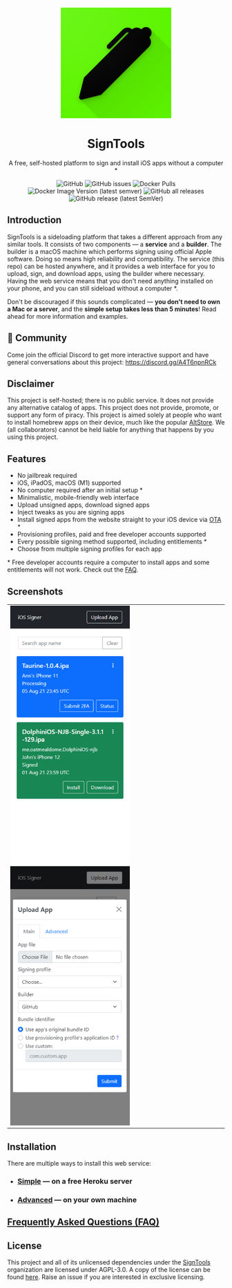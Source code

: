 <p align="center">
    <img width="256" heigth="256" src="img/logo.png">
    <h1 align="center">SignTools</h1>
    <p align="center">
        A free, self-hosted platform to sign and install iOS apps without a computer *
    </p>
    <p align="center">
        <img alt="GitHub" src="https://img.shields.io/github/license/signtools/SignTools">
        <img alt="GitHub issues" src="https://img.shields.io/github/issues/signtools/SignTools">
        <img alt="Docker Pulls" src="https://img.shields.io/docker/pulls/signtools/signtools">
        <img alt="Docker Image Version (latest semver)" src="https://img.shields.io/docker/v/signtools/signtools">
        <img alt="GitHub all releases" src="https://img.shields.io/github/downloads/signtools/SignTools/total">
        <img alt="GitHub release (latest SemVer)" src="https://img.shields.io/github/v/release/signtools/SignTools">
    </p>
</p>


## Introduction

SignTools is a sideloading platform that takes a different approach from any similar tools. It consists of two components — a **service** and a **builder**. The builder is a macOS machine which performs signing using official Apple software. Doing so means high reliability and compatibility. The service (this repo) can be hosted anywhere, and it provides a web interface for you to upload, sign, and download apps, using the builder where necessary. Having the web service means that you don't need anything installed on your phone, and you can still sideload without a computer *.

Don't be discouraged if this sounds complicated — **you don't need to own a Mac or a server**, and the **simple setup takes less than 5 minutes**! Read ahead for more information and examples.

## :raised_hands: Community

Come join the official Discord to get more interactive support and have general conversations about this project: https://discord.gg/A4T6npnRCk

## Disclaimer

This project is self-hosted; there is no public service. It does not provide any alternative catalog of apps. This project does not provide, promote, or support any form of piracy. This project is aimed solely at people who want to install homebrew apps on their device, much like the popular [AltStore](https://github.com/rileytestut/AltStore). We (all collaborators) cannot be held liable for anything that happens by you using this project.

## Features

- No jailbreak required
- iOS, iPadOS, macOS (M1) supported
- No computer required after an initial setup \*
- Minimalistic, mobile-friendly web interface
- Upload unsigned apps, download signed apps
- Inject tweaks as you are signing apps
- Install signed apps from the website straight to your iOS device via [OTA](https://medium.com/@adrianstanecki/distributing-and-installing-non-market-ipa-application-over-the-air-ota-2e65f5ea4a46) \*
- Provisioning profiles, paid and free developer accounts supported
- Every possible signing method supported, including entitlements \*
- Choose from multiple signing profiles for each app

\* Free developer accounts require a computer to install apps and some entitlements will not work. Check out the [FAQ](FAQ.md).

## Screenshots

<table>
<tr>
    <td>
        <img height="600px" src="img/3.png"/>
        <img height="600px" src="img/4.png"/>
    </td>
</tr>
</table>

## Installation

There are multiple ways to install this web service:

- ### [Simple](INSTALL-SIMPLE.md) — on a free Heroku server

- ### [Advanced](INSTALL-ADVANCED.md) — on your own machine

## [Frequently Asked Questions (FAQ)](FAQ.md)

## License

This project and all of its unlicensed dependencies under the [SignTools](https://github.com/SignTools) organization are licensed under AGPL-3.0. A copy of the license can be found [here](LICENSE). Raise an issue if you are interested in exclusive licensing.
